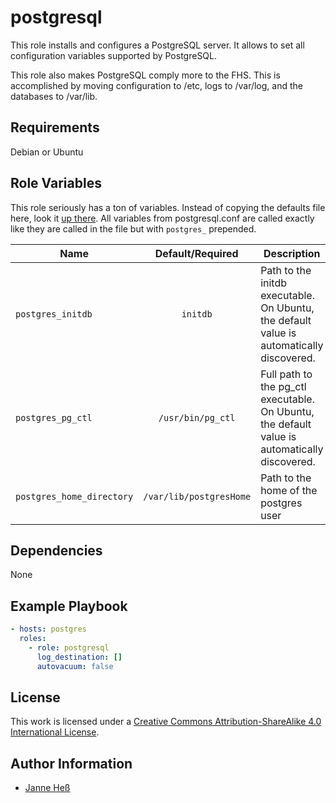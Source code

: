 # postgresql

This role installs and configures a PostgreSQL server.
It allows to set all configuration variables supported by PostgreSQL.

This role also makes PostgreSQL comply more to the FHS.
This is accomplished by moving configuration to /etc, logs to /var/log, and the databases to /var/lib.

## Requirements

Debian or Ubuntu

## Role Variables

This role seriously has a ton of variables.
Instead of copying the defaults file here, look it [up there](defaults/main.yml).
All variables from postgresql.conf are called exactly like they are called in the file but with `postgres_` prepended.

| Name                      | Default/Required        | Description                                                                                   |
|---------------------------|:-----------------------:|-----------------------------------------------------------------------------------------------|
| `postgres_initdb`         | `initdb`                | Path to the initdb executable. On Ubuntu, the default value is automatically discovered.      |
| `postgres_pg_ctl`         | `/usr/bin/pg_ctl`       | Full path to the pg_ctl executable. On Ubuntu, the default value is automatically discovered. |
| `postgres_home_directory` | `/var/lib/postgresHome` | Path to the home of the postgres user                                                         |

## Dependencies

None

## Example Playbook

```yml
- hosts: postgres
  roles:
    - role: postgresql
      log_destination: []
      autovacuum: false
```

## License

This work is licensed under a [Creative Commons Attribution-ShareAlike 4.0 International License](http://creativecommons.org/licenses/by-sa/4.0/).

## Author Information

- [Janne Heß](https://github.com/dasJ)

